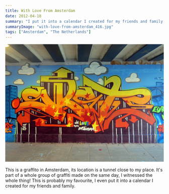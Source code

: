 ```yaml
---
title: With Love From Amsterdam
date: 2012-04-18
summary: "I put it into a calendar I created for my friends and family."
summaryImage: "with-love-from-amsterdam_416.jpg"
tags: ["Amsterdam", "The Netherlands"]
---
```


![](with-love-from-amsterdam_416.jpg)

This is a graffito in Amsterdam, its location is a tunnel close to my place. It's part of a whole group of graffiti made on the same day, I witnessed the whole thing! This is probably my favourite, I even put it into a calendar I created for my friends and family.